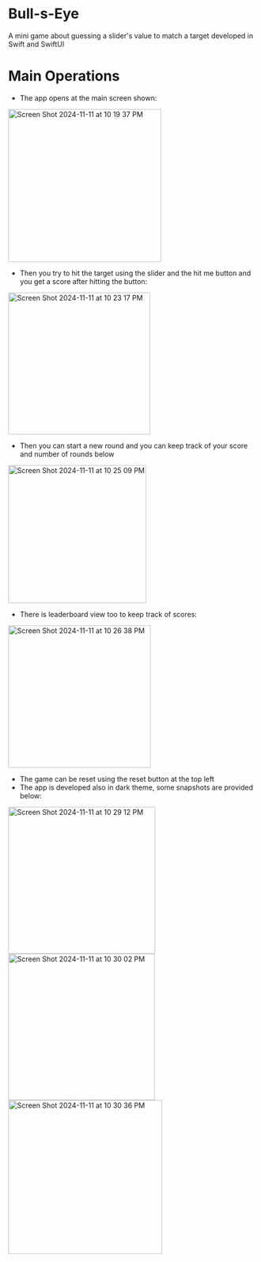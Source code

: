 # Bull-s-Eye
A mini game about guessing a slider's value to match a target developed in Swift and SwiftUI


# Main Operations
- The app opens at the main screen shown:


<img width="309" alt="Screen Shot 2024-11-11 at 10 19 37 PM" src="https://github.com/user-attachments/assets/727ad608-263d-4d1a-8ec3-9953104cc5f5">

- Then you try to hit the target using the slider and the hit me button and you get a score after hitting the button:


<img width="287" alt="Screen Shot 2024-11-11 at 10 23 17 PM" src="https://github.com/user-attachments/assets/a36c6891-6edb-45fb-b5b3-c97f13924583">

- Then you can start a new round and you can keep track of your score and number of rounds below


<img width="279" alt="Screen Shot 2024-11-11 at 10 25 09 PM" src="https://github.com/user-attachments/assets/8f176365-dbdc-45d8-b03d-74515a8e0583">


- There is leaderboard view too to keep track of scores:

<img width="288" alt="Screen Shot 2024-11-11 at 10 26 38 PM" src="https://github.com/user-attachments/assets/82472b59-6586-422e-954e-7c409811dcab">

- The game can be reset using the reset button at the top left
- The app is developed also in dark theme, some snapshots are provided below:


<img width="297" alt="Screen Shot 2024-11-11 at 10 29 12 PM" src="https://github.com/user-attachments/assets/d80093e3-b463-472f-bee6-49ae88386af6">

<img width="296" alt="Screen Shot 2024-11-11 at 10 30 02 PM" src="https://github.com/user-attachments/assets/08b81158-76ee-4ffe-b906-040d59b84940">

<img width="311" alt="Screen Shot 2024-11-11 at 10 30 36 PM" src="https://github.com/user-attachments/assets/8543cd25-21a5-4422-b5bd-0faf1243ecaf">
